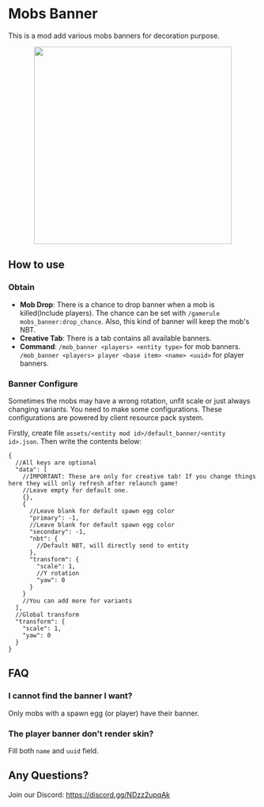 # Mobs Banner

This is a mod add various mobs banners for decoration purpose.

<div align=center><img src="https://github.com/CodeOfArdonia/MobsBanner/img/1.webp" style="width:400px;text-align:center;" alt=""></img></div>

## How to use

### Obtain

- **Mob Drop**: There is a chance to drop banner when a mob is killed(Include players). The chance can be set with
  `/gamerule mobs_banner:drop_chance`. Also, this kind of banner will keep the mob's NBT.
- **Creative Tab**: There is a tab contains all available banners.
- **Command**: `/mob_banner <players> <entity type>` for mob banners.
  `/mob_banner <players> player <base item> <name> <uuid>` for player banners.

### Banner Configure

Sometimes the mobs may have a wrong rotation, unfit scale or just always changing variants. You need to make some
configurations. These configurations are powered by client resource pack system.

Firstly, create file `assets/<entity mod id>/default_banner/<entity id>.json`. Then write the contents below:

```json5
{
  //All keys are optional
  "data": [
    //IMPORTANT: These are only for creative tab! If you change things here they will only refresh after relaunch game!
    //Leave empty for default one.
    {},
    {
      //Leave blank for default spawn egg color
      "primary": -1,
      //Leave blank for default spawn egg color
      "secondary": -1,
      "nbt": {
        //Default NBT, will directly send to entity
      },
      "transform": {
        "scale": 1,
        //Y rotation
        "yaw": 0
      }
    }
    //You can add more for variants
  ],
  //Global transform
  "transform": {
    "scale": 1,
    "yaw": 0
  }
}
```

## FAQ

### I cannot find the banner I want?

Only mobs with a spawn egg (or player) have their banner.

### The player banner don't render skin?

Fill both `name` and `uuid` field.

## Any Questions?

Join our Discord: https://discord.gg/NDzz2upqAk